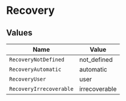 # Recovery


## Values

| Name                    | Value                   |
| ----------------------- | ----------------------- |
| `RecoveryNotDefined`    | not_defined             |
| `RecoveryAutomatic`     | automatic               |
| `RecoveryUser`          | user                    |
| `RecoveryIrrecoverable` | irrecoverable           |